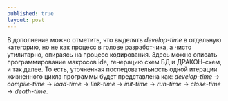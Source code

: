 ```yaml
---
published: true
layout: post
---
```


В дополнение можно отметить, что выделять *develop-time* в отдельную категорию, но не как процесс в голове разработчика, а чисто утилитарно, опираясь на процесс кодирования. Здесь можно описать программирование макросов ide, генерацию схем БД и ДРАКОН-схем, и так далее. То есть, уточненная последовательность одной итерации жизненного цикла программы будет представлена как: *develop-time* -> *compile-time* -> *load-time* -> *link-time* -> *init-time* -> *run-time* -> *close-time* -> *death-time*. 
